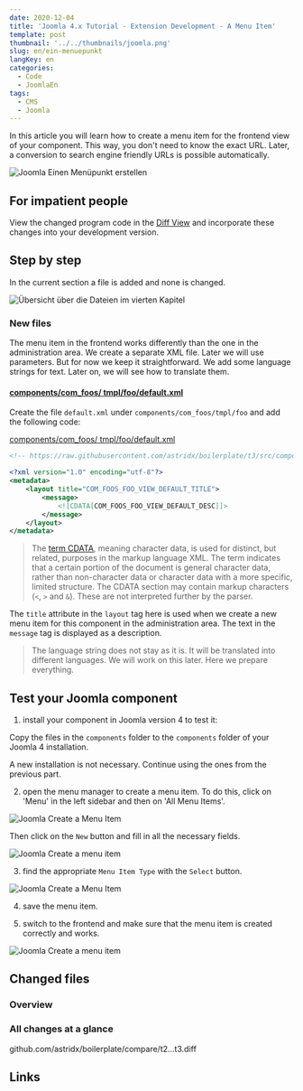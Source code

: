 ```yaml
---
date: 2020-12-04
title: 'Joomla 4.x Tutorial - Extension Development - A Menu Item'
template: post
thumbnail: '../../thumbnails/joomla.png'
slug: en/ein-menuepunkt
langKey: en
categories:
  - Code
  - JoomlaEn
tags:
  - CMS
  - Joomla
---
```


In this article you will learn how to create a menu item for the frontend view of your component. This way, you don't need to know the exact URL. Later, a conversion to search engine friendly URLs is possible automatically.

![Joomla Einen Menüpunkt erstellen](/images/j4x4x2.png)

## For impatient people

View the changed program code in the [Diff View](https://github.com/astridx/boilerplate/compare/t2...t3) and incorporate these changes into your development version.

## Step by step

In the current section a file is added and none is changed.

![Übersicht über die Dateien im vierten Kapitel](/images/j4xvier.png)

### New files

The menu item in the frontend works differently than the one in the administration area. We create a separate XML file. Later we will use parameters. But for now we keep it straightforward. We add some language strings for text. Later on, we will see how to translate them.

#### [components/com_foos/ tmpl/foo/default.xml](https://github.com/astridx/boilerplate/compare/t2...t3#diff-35fa310ee8efa91ecb0e9f7c604d413f)

Create the file `default.xml` under `components/com_foos/tmpl/foo` and add the following code:

[components/com_foos/ tmpl/foo/default.xml](https://github.com/astridx/boilerplate/blob/0b9e39042dea67221aabcda2d226b0b8816cabd6/src/components/com_foos/tmpl/foo/default.xml)

```xml {numberLines: -2}
<!-- https://raw.githubusercontent.com/astridx/boilerplate/t3/src/components/com_foos/tmpl/foo/default.xml -->

<?xml version="1.0" encoding="utf-8"?>
<metadata>
	<layout title="COM_FOOS_FOO_VIEW_DEFAULT_TITLE">
		<message>
			<![CDATA[COM_FOOS_FOO_VIEW_DEFAULT_DESC]]>
		</message>
	</layout>
</metadata>

```

> The [term CDATA](https://en.wikipedia.org/w/index.php?title=CDATA&oldid=1010130060), meaning character data, is used for distinct, but related, purposes in the markup language XML. The term indicates that a certain portion of the document is general character data, rather than non-character data or character data with a more specific, limited structure. The CDATA section may contain markup characters (`<`, `>` and `&`). These are not interpreted further by the parser.

The `title` attribute in the `layout` tag here is used when we create a new menu item for this component in the administration area.
The text in the `message` tag is displayed as a description.

> The language string does not stay as it is. It will be translated into different languages. We will work on this later. Here we prepare everything.

## Test your Joomla component

1. install your component in Joomla version 4 to test it:

Copy the files in the `components` folder to the `components` folder of your Joomla 4 installation.

A new installation is not necessary. Continue using the ones from the previous part.

2. open the menu manager to create a menu item. To do this, click on 'Menu' in the left sidebar and then on 'All Menu Items'.

![Joomla Create a Menu Item](/images/j4x4x1.png)

Then click on the `New` button and fill in all the necessary fields.

![Joomla Create a menu item](/images/j4x4x2.png)

3. find the appropriate `Menu Item Type` with the `Select` button.

![Joomla Create a Menu Item](/images/j4x4x3.png)

4. save the menu item.

5. switch to the frontend and make sure that the menu item is created correctly and works.

![Joomla Create a menu item](/images/j4x4x4.png)

## Changed files

### Overview

### All changes at a glance

github.com/astridx/boilerplate/compare/t2...t3.diff

## Links
